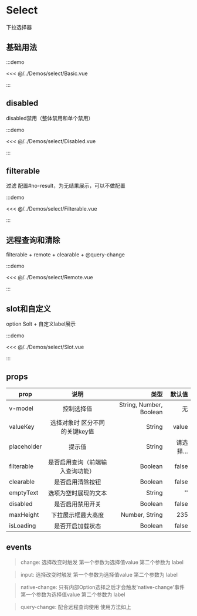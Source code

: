 # Select

下拉选择器

## 基础用法

:::demo

<<< @/../Demos/select/Basic.vue

:::

## disabled

disabled禁用（整体禁用和单个禁用）

:::demo

<<< @/../Demos/select/Disabled.vue

:::

## filterable

过滤 配置#no-result，为无结果展示，可以不做配置

:::demo

<<< @/../Demos/select/Filterable.vue

:::

## 远程查询和清除

filterable + remote + clearable + @query-change

:::demo

<<< @/../Demos/select/Remote.vue

:::

## slot和自定义

option Solt + 自定义label展示

:::demo

<<< @/../Demos/select/Slot.vue

:::

## props

| prop      |         说明         |     类型 | 默认值 |
| --------- | :-----------------: | --------: | -----: |
| v-model      | 控制选择值 |  String, Number, Boolean | 无 |
| valueKey     | 选择对象时 区分不同的关键key值 |  String | value |
| placeholder     | 提示值 |  String | 请选择… |
| filterable     | 是否启用查询（前端输入查询功能） |  Boolean | false |
| clearable     | 是否启用清除按钮 |  Boolean | false |
| emptyText     | 选项为空时展现的文本 |  String | '' |
| disabled     | 是否启用禁用开关 |  Boolean | false |
| maxHeight     | 下拉展示框最大高度 |  Number, String | 235 |
| isLoading     | 是否开启加载状态 |  Boolean | false |

## events

> change: 选择改变时触发 第一个参数为选择值value 第二个参数为 label

> input: 选择改变时触发 第一个参数为选择值value 第二个参数为 label

> native-change: 只有内部Option选择之后才会触发'native-change'事件 第一个参数为选择值value 第二个参数为 label

> query-change: 配合远程查询使用 使用方法如上
